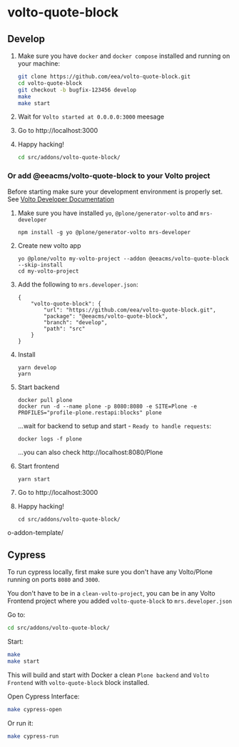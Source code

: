 # volto-quote-block

## Develop

1. Make sure you have `docker` and `docker compose` installed and running on your machine:

    ```Bash
    git clone https://github.com/eea/volto-quote-block.git
    cd volto-quote-block
    git checkout -b bugfix-123456 develop
    make
    make start
    ```

1. Wait for `Volto started at 0.0.0.0:3000` meesage

1. Go to http://localhost:3000

1.  Happy hacking!

    ```Bash
    cd src/addons/volto-quote-block/
    ```

### Or add @eeacms/volto-quote-block to your Volto project

Before starting make sure your development environment is properly set. See [Volto Developer Documentation](https://docs.voltocms.com/getting-started/install/)

1.  Make sure you have installed `yo`, `@plone/generator-volto` and `mrs-developer`

        npm install -g yo @plone/generator-volto mrs-developer

1.  Create new volto app

        yo @plone/volto my-volto-project --addon @eeacms/volto-quote-block --skip-install
        cd my-volto-project

1.  Add the following to `mrs.developer.json`:

        {
            "volto-quote-block": {
                "url": "https://github.com/eea/volto-quote-block.git",
                "package": "@eeacms/volto-quote-block",
                "branch": "develop",
                "path": "src"
            }
        }

1.  Install

        yarn develop
        yarn

1.  Start backend

        docker pull plone
        docker run -d --name plone -p 8080:8080 -e SITE=Plone -e PROFILES="profile-plone.restapi:blocks" plone

    ...wait for backend to setup and start - `Ready to handle requests`:

        docker logs -f plone

    ...you can also check http://localhost:8080/Plone

1.  Start frontend

        yarn start

1.  Go to http://localhost:3000

1.  Happy hacking!

        cd src/addons/volto-quote-block/
o-addon-template/

## Cypress

To run cypress locally, first make sure you don't have any Volto/Plone running on ports `8080` and `3000`.

You don't have to be in a `clean-volto-project`, you can be in any Volto Frontend
project where you added `volto-quote-block` to `mrs.developer.json`

Go to:

  ```BASH
  cd src/addons/volto-quote-block/
  ```

Start:

  ```Bash
  make
  make start
  ```

This will build and start with Docker a clean `Plone backend` and `Volto Frontend` with `volto-quote-block` block installed.

Open Cypress Interface:

  ```Bash
  make cypress-open
  ```

Or run it:

  ```Bash
  make cypress-run
  ```
